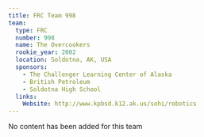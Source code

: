 ```yaml
---
title: FRC Team 998
team:
  type: FRC
  number: 998
  name: The Overcookers
  rookie_year: 2002
  location: Soldotna, AK, USA
  sponsors:
    - The Challenger Learning Center of Alaska
    - British Petroleum
    - Soldotna High School
  links:
    Website: http://www.kpbsd.k12.ak.us/sohi/robotics
---
```

No content has been added for this team